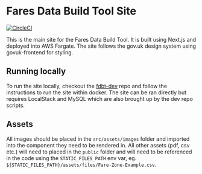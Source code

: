# Fares Data Build Tool Site

[![CircleCI](https://circleci.com/gh/fares-data-build-tool/fdbt-site.svg?style=svg)](https://circleci.com/gh/fares-data-build-tool/fdbt-site)

This is the main site for the Fares Data Build Tool. It is built using Next.js and deployed into AWS Fargate.
The site follows the gov.uk design system using govuk-frontend for styling.

## Running locally

To run the site locally, checkout the [fdbt-dev](https://github.com/fares-data-build-tool/fdbt-dev) repo and follow the instructions to run the site within docker. The site can be ran directly but requires LocalStack and MySQL which are also brought up by the dev repo scripts.

## Assets

All images should be placed in the `src/assets/images` folder and imported into the component they need to be rendered in. All other assets (pdf, csv etc.) will need to placed in the `public` folder and will need to be referenced in the code using the `STATIC_FILES_PATH` env var, eg. `${STATIC_FILES_PATH}/assets/files/Fare-Zone-Example.csv`.
